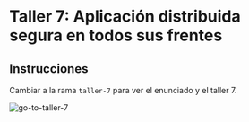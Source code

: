 # Taller 7: Aplicación distribuida segura en todos sus frentes

## Instrucciones

Cambiar a la rama `taller-7` para ver el enunciado y el taller 7.

![go-to-taller-7](https://github.com/ELS4NTA/AREP/assets/99996670/dbb6e7a5-e582-4c07-ace6-400fcc655d38)
